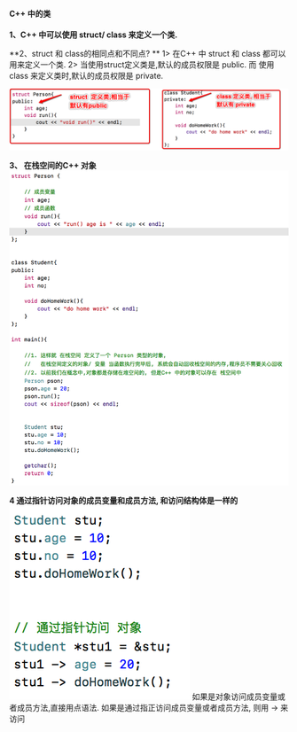 #### C++ 中的类


**1、C++ 中可以使用 struct/ class 来定义一个类.**

**2、struct 和 class的相同点和不同点? **
1> 在C++ 中 struct 和 class 都可以用来定义一个类.
2> 当使用struct定义类是,默认的成员权限是 public. 而 使用 class 来定义类时,默认的成员权限是 private.

![](/assets/Snip20190115_5.png)

**3、 在栈空间的C++ 对象**
![](/assets/Snip20190115_6.png)


**4 通过指针访问对象的成员变量和成员方法, 和访问结构体是一样的**
![](/assets/Snip20190115_7.png)
如果是对象访问成员变量或者成员方法,直接用点语法.
如果是通过指正访问成员变量或者成员方法, 则用 -> 来访问
